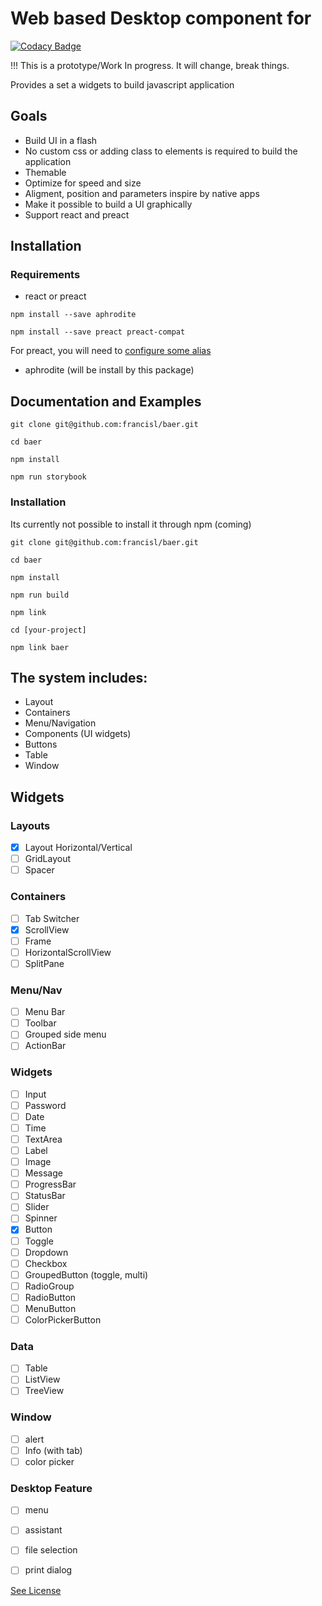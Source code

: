 # Web based Desktop component for

[![Codacy Badge](https://api.codacy.com/project/badge/Grade/8363dc6e003b4533bd4b3278854d746f)](https://www.codacy.com/app/francisl/baer?utm_source=github.com&utm_medium=referral&utm_content=francisl/baer&utm_campaign=badger)

!!! This is a prototype/Work In progress. It will change, break things.

Provides a set a widgets to build javascript application

## Goals
- Build UI in a flash
- No custom css or adding class to elements is required to build the application
- Themable
- Optimize for speed and size
- Aligment, position and parameters inspire by native apps
- Make it possible to build a UI graphically
- Support react and preact

## Installation

### Requirements

- react or preact

`npm install --save aphrodite`

`npm install --save preact preact-compat`

For preact, you will need to [configure some alias](https://preactjs.com/guide/switching-to-preact)

- aphrodite (will be install by this package)

## Documentation and Examples

```
git clone git@github.com:francisl/baer.git

cd baer

npm install

npm run storybook
```

### Installation

Its currently not possible to install it through npm (coming)

```
git clone git@github.com:francisl/baer.git

cd baer

npm install

npm run build

npm link

cd [your-project]

npm link baer
```

## The system includes:
- Layout
- Containers
- Menu/Navigation
- Components (UI widgets)
- Buttons
- Table
- Window

## Widgets

### Layouts
- [X] Layout Horizontal/Vertical
- [ ] GridLayout
- [ ] Spacer

### Containers
- [ ] Tab Switcher
- [X] ScrollView
- [ ] Frame
- [ ] HorizontalScrollView
- [ ] SplitPane

### Menu/Nav
- [ ] Menu Bar
- [ ] Toolbar
- [ ] Grouped side menu
- [ ] ActionBar

### Widgets
- [ ] Input
- [ ] Password
- [ ] Date
- [ ] Time
- [ ] TextArea
- [ ] Label
- [ ] Image
- [ ] Message
- [ ] ProgressBar
- [ ] StatusBar
- [ ] Slider
- [ ] Spinner
- [X] Button
- [ ] Toggle
- [ ] Dropdown
- [ ] Checkbox
- [ ] GroupedButton (toggle, multi)
- [ ] RadioGroup
- [ ] RadioButton
- [ ] MenuButton
- [ ] ColorPickerButton

### Data
- [ ] Table
- [ ] ListView
- [ ] TreeView

### Window
- [ ] alert
- [ ] Info (with tab)
- [ ] color picker

### Desktop Feature
- [ ] menu
- [ ] assistant
- [ ] file selection
- [ ] print dialog


[See License](./LICENSE)
